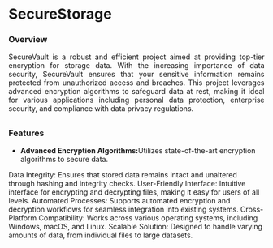 # SecureStorage

### Overview
<div align="justify">
SecureVault is a robust and efficient project aimed at providing top-tier encryption for storage data. With the increasing importance of data security, SecureVault ensures that your sensitive information remains protected from unauthorized access and breaches. This project leverages advanced encryption algorithms to safeguard data at rest, making it ideal for various applications including personal data protection, enterprise security, and compliance with data privacy regulations.
</div>

## 


### Features
<ul>
  <li><b>Advanced Encryption Algorithms:</b>Utilizes state-of-the-art encryption algorithms to secure data.</li>
</ul>
 
Data Integrity: Ensures that stored data remains intact and unaltered through hashing and integrity checks.
User-Friendly Interface: Intuitive interface for encrypting and decrypting files, making it easy for users of all levels.
Automated Processes: Supports automated encryption and decryption workflows for seamless integration into existing systems.
Cross-Platform Compatibility: Works across various operating systems, including Windows, macOS, and Linux.
Scalable Solution: Designed to handle varying amounts of data, from individual files to large datasets.
